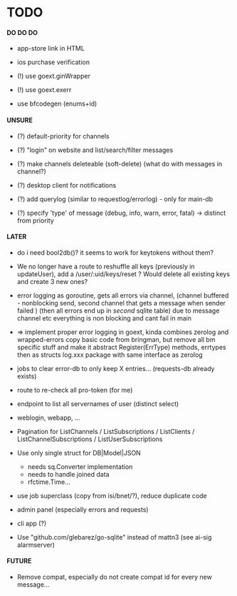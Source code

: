

  TODO
========


#### DO DO DO

 - app-store link in HTML

 - ios purchase verification

 - (!) use goext.ginWrapper
  
 - (!) use goext.exerr

 - use bfcodegen (enums+id)

#### UNSURE

 - (?) default-priority for channels

 - (?) "login" on website and list/search/filter messages

 - (?) make channels deleteable (soft-delete) (what do with messages in channel?)

 - (?) desktop client for notifications

 - (?) add querylog (similar to requestlog/errorlog) - only for main-db

 - (?) specify 'type' of message (debug, info, warn, error, fatal)  ->  distinct from priority 

#### LATER

 - do i need bool2db()? it seems to work for keytokens without them?

 - We no longer have a route to reshuffle all keys (previously in updateUser), add a /user/:uid/keys/reset ?
   Would delete all existing keys and create 3 new ones?

 - error logging as goroutine, gets all errors via channel,
   (channel buffered - nonblocking send, second channel that gets a message when sender failed )
   (then all errors end up in _second_ sqlite table)
   due to message channel etc everything is non blocking and cant fail in main
 
 - => implement proper error logging in goext, kinda combines zerolog and wrapped-errors
   copy basic code from bringman, but remove all bm specific stuff and make it abstract
   Register(ErrType) methods, errtypes then as structs
   log.xxx package with same interface as zerolog

 - jobs to clear error-db to only keep X entries... (requests-db already exists)

 - route to re-check all pro-token (for me)

 - endpoint to list all servernames of user (distinct select)

 - weblogin, webapp, ...

 - Pagination for ListChannels / ListSubscriptions / ListClients / ListChannelSubscriptions / ListUserSubscriptions

 - Use only single struct for DB|Model|JSON
     * needs sq.Converter implementation
     * needs to handle joined data
     * rfctime.Time...

 - use job superclass (copy from isi/bnet/?), reduce duplicate code

 - admin panel (especially errors and requests)

 - cli app (?)

 - Use "github.com/glebarez/go-sqlite" instead of mattn3 (see ai-sig alarmserver)

#### FUTURE

 - Remove compat, especially do not create compat id for every new message...